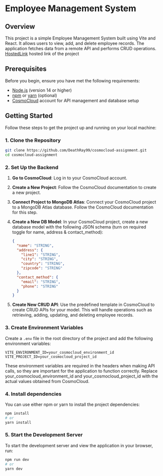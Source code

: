 # Employee Management System

## Overview

This project is a simple Employee Management System built using Vite and React. It allows users to view, add, and delete employee records. The application fetches data from a remote API and performs CRUD operations.
[HostedLink](https://cosmocloud-assignment-henna.vercel.app/) hosted link of the project

## Prerequisites

Before you begin, ensure you have met the following requirements:

- [Node.js](https://nodejs.org/) (version 14 or higher)
- [npm](https://www.npmjs.com/get-npm) or [yarn](https://classic.yarnpkg.com/en/docs/install/) (optional)
- [CosmoCloud](https://cosmocloud.io/) account for API management and database setup

## Getting Started

Follow these steps to get the project up and running on your local machine:

### 1. Clone the Repository

   ```bash
   git clone https://github.com/DeathRay99/cosmocloud-assignment.git
   cd cosmocloud-assignment
   ```
### 2. Set Up the Backend

1. **Go to CosmoCloud**: Log in to your CosmoCloud account.

2. **Create a New Project**: Follow the CosmoCloud documentation to create a new project.

3. **Connect Project to MongoDB Atlas**: Connect your CosmoCloud project to a MongoDB Atlas database. Follow the CosmoCloud documentation for this step.

4. **Create a New DB Model**: In your CosmoCloud project, create a new database model with the following JSON schema (turn on required toggle for name, address & contact_method):

    ```json
    {
      "name": "STRING",
      "address": {
        "line1": "STRING",
        "city": "STRING",
        "country": "STRING",
        "zipcode": "STRING"
      },
      "contact_method": {
        "email": "STRING",
        "phone": "STRING"
      }
    }
    ```

5. **Create New CRUD API**: Use the predefined template in CosmoCloud to create CRUD APIs for your model. This will handle operations such as retrieving, adding, updating, and deleting employee records.

### 3. Create Environment Variables

Create a `.env` file in the root directory of the project and add the following environment variables:

```env
VITE_ENVIRONMENT_ID=your_cosmocloud_environment_id
VITE_PROJECT_ID=your_cosmocloud_project_id
```
These environment variables are required in the headers when making API calls, so they are important for the application to function correctly. Replace your_cosmocloud_environment_id and your_cosmocloud_project_id with the actual values obtained from CosmoCloud.

### 4. Install dependencies

You can use either npm or yarn to install the project dependencies:

```bash
npm install
# or
yarn install
```
### 5. Start the Development Server

To start the development server and view the application in your browser, run:

```bash
npm run dev
# or
yarn dev
```



